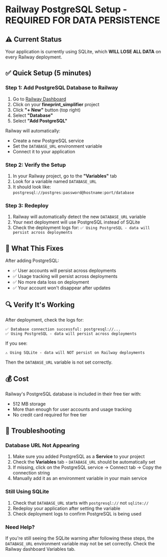 # Railway PostgreSQL Setup - REQUIRED FOR DATA PERSISTENCE

## ⚠️ Current Status
Your application is currently using SQLite, which **WILL LOSE ALL DATA** on every Railway deployment.

## ✅ Quick Setup (5 minutes)

### Step 1: Add PostgreSQL Database to Railway

1. Go to [Railway Dashboard](https://railway.app/dashboard)
2. Click on your **fineprint_simplifier** project
3. Click **"+ New"** button (top right)
4. Select **"Database"**
5. Select **"Add PostgreSQL"**

Railway will automatically:
- Create a new PostgreSQL service
- Set the `DATABASE_URL` environment variable
- Connect it to your application

### Step 2: Verify the Setup

1. In your Railway project, go to the **"Variables"** tab
2. Look for a variable named `DATABASE_URL`
3. It should look like: `postgresql://postgres:password@hostname:port/database`

### Step 3: Redeploy

1. Railway will automatically detect the new `DATABASE_URL` variable
2. Your next deployment will use PostgreSQL instead of SQLite
3. Check the deployment logs for: `✅ Using PostgreSQL - data will persist across deployments`

## 🎯 What This Fixes

After adding PostgreSQL:
- ✅ User accounts will persist across deployments
- ✅ Usage tracking will persist across deployments
- ✅ No more data loss on deployment
- ✅ Your account won't disappear after updates

## 🔍 Verify It's Working

After deployment, check the logs for:
```
✅ Database connection successful: postgresql://...
✅ Using PostgreSQL - data will persist across deployments
```

If you see:
```
⚠️ Using SQLite - data will NOT persist on Railway deployments
```
Then the `DATABASE_URL` variable is not set correctly.

## 💰 Cost

Railway's PostgreSQL database is included in their free tier with:
- 512 MB storage
- More than enough for user accounts and usage tracking
- No credit card required for free tier

## 📝 Troubleshooting

### Database URL Not Appearing
1. Make sure you added PostgreSQL as a **Service** to your project
2. Check the **Variables** tab - `DATABASE_URL` should be automatically set
3. If missing, click on the PostgreSQL service → Connect tab → Copy the connection string
4. Manually add it as an environment variable in your main service

### Still Using SQLite
1. Check that `DATABASE_URL` starts with `postgresql://` not `sqlite://`
2. Redeploy your application after setting the variable
3. Check deployment logs to confirm PostgreSQL is being used

### Need Help?
If you're still seeing the SQLite warning after following these steps, the `DATABASE_URL` environment variable may not be set correctly. Check the Railway dashboard Variables tab.
